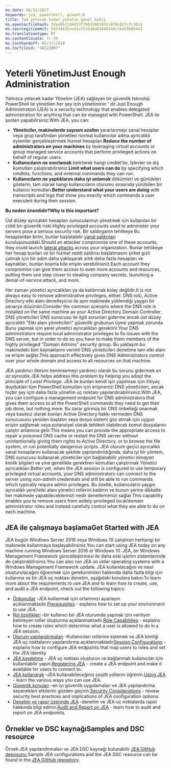 ```yaml
---
ms.date: 06/12/2017
keywords: jea, powershell, güvenlik
title: Tam yetecek kadar yönetim genel bakış
ms.openlocfilehash: 3dae8b31d4d13ff9033803035c870c02fc7c38ca
ms.sourcegitcommit: 54534635eedacf531d8d6344019dc16a50b8b441
ms.translationtype: MT
ms.contentlocale: tr-TR
ms.lasthandoff: 05/17/2018
ms.locfileid: "34222097"
---
```

# <a name="just-enough-administration"></a><span data-ttu-id="81c18-103">Yeterli Yönetim</span><span class="sxs-lookup"><span data-stu-id="81c18-103">Just Enough Administration</span></span>

<span data-ttu-id="81c18-104">Yalnızca yetecek kadar Yönetim (JEA) sağlayan bir güvenlik teknoloji PowerShell ile yönetilen her şey için yönetiminin ' dir.</span><span class="sxs-lookup"><span data-stu-id="81c18-104">Just Enough Administration (JEA) is a security technology that enables delegated administration for anything that can be managed with PowerShell.</span></span>
<span data-ttu-id="81c18-105">JEA ile şunları yapabilirsiniz:</span><span class="sxs-lookup"><span data-stu-id="81c18-105">With JEA, you can:</span></span>

- <span data-ttu-id="81c18-106">**Yöneticiler, makinelerde sayısını azaltın** yararlanmayı sanal hesaplar veya grup tarafından yönetilen normal kullanıcılar adına ayrıcalıklı eylemler gerçekleştirmek hizmet hesapları.</span><span class="sxs-lookup"><span data-stu-id="81c18-106">**Reduce the number of administrators on your machines** by leveraging virtual accounts or group managed service accounts that perform privileged actions on behalf of regular users.</span></span>
- <span data-ttu-id="81c18-107">**Kullanıcıların ne sınırlamak** belirterek hangi cmdlet'ler, İşlevler ve dış komutları çalıştırabilirsiniz.</span><span class="sxs-lookup"><span data-stu-id="81c18-107">**Limit what users can do** by specifying which cmdlets, functions, and external commands they can run.</span></span>
- <span data-ttu-id="81c18-108">**Kullanıcıların ne yaptıklarını daha iyi anlamak** dökümleri ve günlükleri gösterin, tam olarak hangi kullanıcıların oturumu sırasında yürütülen bir kullanıcı komutları.</span><span class="sxs-lookup"><span data-stu-id="81c18-108">**Better understand what your users are doing** with transcripts and logs that show you exactly which commands a user executed during their session.</span></span>

<span data-ttu-id="81c18-109">**Bu neden önemlidir?**</span><span class="sxs-lookup"><span data-stu-id="81c18-109">**Why is this important?**</span></span>

<span data-ttu-id="81c18-110">Üst düzey ayrıcalıklı hesapları sunucularınızı yönetmek için kullanılan bir ciddi bir güvenlik riski.</span><span class="sxs-lookup"><span data-stu-id="81c18-110">Highly privileged accounts used to administer your servers pose a serious security risk.</span></span>
<span data-ttu-id="81c18-111">Bir saldırganın tehlikeye Bu hesaplardan birini, bunlar başlatabilir [yanal saldırıları](http://aka.ms/pth) kuruluşunuzdaki.</span><span class="sxs-lookup"><span data-stu-id="81c18-111">Should an attacker compromise one of these accounts, they could launch [lateral attacks](http://aka.ms/pth) across your organization.</span></span>
<span data-ttu-id="81c18-112">Bunlar tehlikeye her hesap bunları ve bir hizmet reddi saldırısı başlatmasını şirket gizli çalmak için bir adım daha yaklaşarak artık daha fazla hesapları ve kaynakları, bunları koyma bile erişim verebilirsiniz.</span><span class="sxs-lookup"><span data-stu-id="81c18-112">Each account they compromise can give them access to even more accounts and resources, putting them one step closer to stealing company secrets, launching a denial-of-service attack, and more.</span></span>

<span data-ttu-id="81c18-113">Her zaman yönetici ayrıcalıkları ya da kaldırmak kolay değildir.</span><span class="sxs-lookup"><span data-stu-id="81c18-113">It is not always easy to remove administrative privileges, either.</span></span>
<span data-ttu-id="81c18-114">DNS rolü, Active Directory etki alanı denetleyicisi ile aynı makinede yüklendiği yaygın bir senaryo düşünün.</span><span class="sxs-lookup"><span data-stu-id="81c18-114">Consider the common scenario where the DNS role is installed on the same machine as your Active Directory Domain Controller.</span></span>
<span data-ttu-id="81c18-115">DNS yöneticileri DNS sunucusu ile ilgili sorunları giderme ancak üst düzey ayrıcalıklı "Etki alanı yöneticileri" güvenlik grubunun üyesi yapmak zorunda Bunu yapmak için yerel yönetici ayrıcalıkları gerektirir.</span><span class="sxs-lookup"><span data-stu-id="81c18-115">Your DNS administrators require local administrator privileges to fix issues with the DNS server, but in order to do so you have to make them members of the highly privileged "Domain Admins" security group.</span></span>
<span data-ttu-id="81c18-116">Bu yaklaşım bu makinedeki tüm kaynaklarını verimli DNS yöneticileri denetime tam etki alanı ve erişim sağlar.</span><span class="sxs-lookup"><span data-stu-id="81c18-116">This approach effectively gives DNS Administrators control over your whole domain and access to all resources on that machine.</span></span>

<span data-ttu-id="81c18-117">JEA yardımcı ilkesini benimsemeyi yardımcı olarak bu sorunu gidermek *en az ayrıcalık*.</span><span class="sxs-lookup"><span data-stu-id="81c18-117">JEA helps address this problem by helping you adopt the principle of *Least Privilege*.</span></span>
<span data-ttu-id="81c18-118">JEA ile bunları kendi işin yapılması için ihtiyaç duydukları tüm PowerShell komutları için erişmenizi DNS yöneticileri, ancak hiçbir şey için daha fazla yönetim uç noktası yapılandırabilirsiniz.</span><span class="sxs-lookup"><span data-stu-id="81c18-118">With JEA, you can configure a management endpoint for DNS administrators that gives them access to all the PowerShell commands they need to get their job done, but nothing more.</span></span>
<span data-ttu-id="81c18-119">Bu zarar görmüş bir DNS önbelleği onarmak veya kasıtsız olarak bunları Active Directory hakkı vermeden DNS sunucusunu yeniden başlatın veya dosya sistemi göz atmak için uygun erişim sağlamak veya potansiyel olarak tehlikeli olabilecek komut dosyalarını çalıştır anlamına gelir.</span><span class="sxs-lookup"><span data-stu-id="81c18-119">This means you can provide the appropriate access to repair a poisoned DNS cache or restart the DNS server without unintentionally giving them rights to Active Directory, or to browse the file system, or run potentially dangerous scripts.</span></span>
<span data-ttu-id="81c18-120">JEA oturum geçici ayrıcalıklı sanal hesaplarını kullanacak şekilde yapılandırıldığında, daha iyi bir yöntem, DNS sunucusu kullanarak yöneticiler için bağlanabilir *yönetici olmayan* kimlik bilgileri ve yine genellikle gerektiren komutları çalıştırmak Yönetici ayrıcalıkları.</span><span class="sxs-lookup"><span data-stu-id="81c18-120">Better yet, when the JEA session is configured to use temporary privileged virtual accounts, your DNS administrators can connect to the server using *non-admin* credentials and still be able to run commands which typically require admin privileges.</span></span>
<span data-ttu-id="81c18-121">Bu özellik, kullanıcıların yaygın ayrıcalıklı yerel/etki alanı yönetici rollerini kaldırın ve bunun yerine dikkatle her makinede yapabileceklerinizi nedir denetlemenizi sağlar.</span><span class="sxs-lookup"><span data-stu-id="81c18-121">This capability enables you to remove users from widely-privileged local/domain administrator roles and instead carefully control what they are able to do on each machine.</span></span>

## <a name="get-started-with-jea"></a><span data-ttu-id="81c18-122">JEA ile çalışmaya başlama</span><span class="sxs-lookup"><span data-stu-id="81c18-122">Get Started with JEA</span></span>

<span data-ttu-id="81c18-123">JEA bugün Windows Server 2016 veya Windows 10 çalıştıran herhangi bir makinede kullanmaya başlayabilirsiniz.</span><span class="sxs-lookup"><span data-stu-id="81c18-123">You can start using JEA today on any machine running Windows Server 2016 or Windows 10.</span></span>
<span data-ttu-id="81c18-124">JEA, bir Windows Management Framework güncelleştirmesi ile daha eski işletim sistemlerinde de çalıştırabilirsiniz.</span><span class="sxs-lookup"><span data-stu-id="81c18-124">You can also run JEA on older operating systems with a Windows Management Framework update.</span></span>
<span data-ttu-id="81c18-125">JEA kullanılacağını ve nasıl oluşturulacağını öğrenmek için gereksinimleri hakkında daha fazla bilgi için kullanma ve bir JEA uç noktası denetim, aşağıdaki konulara bakın:</span><span class="sxs-lookup"><span data-stu-id="81c18-125">To learn more about the requirements to use JEA and to learn how to create, use, and audit a JEA endpoint, check out the following topics:</span></span>

- <span data-ttu-id="81c18-126">[Önkoşullar](prerequisites.md) -JEA kullanmak için ortamınızı ayarlayın açıklanmaktadır.</span><span class="sxs-lookup"><span data-stu-id="81c18-126">[Prerequisites](prerequisites.md) - explains how to set up your environment to use JEA.</span></span>
- <span data-ttu-id="81c18-127">[Rol özellikleri](role-capabilities.md) -bir kullanıcı bir JEA oturumda yapmak izin veriliyor belirleyen roller oluşturma açıklanmaktadır.</span><span class="sxs-lookup"><span data-stu-id="81c18-127">[Role Capabilities](role-capabilities.md) - explains how to create roles which determine what a user is allowed to do in a JEA session.</span></span>
- <span data-ttu-id="81c18-128">[Oturum yapılandırmaları](session-configurations.md) -Kullanıcıları rollerine eşlemek ve JEA kimliği JEA uç noktalarını yapılandırma açıklanmaktadır</span><span class="sxs-lookup"><span data-stu-id="81c18-128">[Session Configurations](session-configurations.md) - explains how to configure JEA endpoints that map users to roles and set the JEA identity</span></span>
- <span data-ttu-id="81c18-129">[JEA kaydetme](register-jea.md) - JEA uç noktası oluşturun ve bağlanmak kullanıcılar için kullanılabilir yapın.</span><span class="sxs-lookup"><span data-stu-id="81c18-129">[Registering JEA](register-jea.md) - create a JEA endpoint and make it available for users to connect to.</span></span>
- <span data-ttu-id="81c18-130">[JEA kullanarak](using-jea.md) -JEA kullanabileceğiniz çeşitli yollarını öğrenin.</span><span class="sxs-lookup"><span data-stu-id="81c18-130">[Using JEA](using-jea.md) - learn the various ways you can use JEA.</span></span>
- <span data-ttu-id="81c18-131">[Güvenlik konuları](security-considerations.md) -en iyi güvenlik uygulamaları ve JEA yapılandırma seçenekleri etkilerini gözden geçirin.</span><span class="sxs-lookup"><span data-stu-id="81c18-131">[Security Considerations](security-considerations.md) - review security best practices and implications of JEA configuration options.</span></span>
- <span data-ttu-id="81c18-132">[Denetim ve rapor üzerinde JEA](audit-and-report.md) -denetim ve JEA uç noktalarda rapor hakkında bilgi edinin.</span><span class="sxs-lookup"><span data-stu-id="81c18-132">[Audit and Report on JEA](audit-and-report.md) - learn how to audit and report on JEA endpoints.</span></span>

## <a name="samples-and-dsc-resource"></a><span data-ttu-id="81c18-133">Örnekler ve DSC kaynağı</span><span class="sxs-lookup"><span data-stu-id="81c18-133">Samples and DSC resource</span></span>

<span data-ttu-id="81c18-134">Örnek JEA yapılandırmaları ve JEA DSC kaynağı bulunabilir [JEA GitHub deposunu](https://github.com/PowerShell/JEA).</span><span class="sxs-lookup"><span data-stu-id="81c18-134">Sample JEA configurations and the JEA DSC resource can be found in the [JEA GitHub repository](https://github.com/PowerShell/JEA).</span></span>